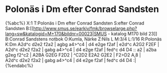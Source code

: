 # Polonäs i Dm efter Conrad Sandsten

{%abc%}
X:1
T:Polonäs i Dm efter Conrad Sandsten
S:efter Conrad Sandsten
B:[[http://www.smus.se/earkiv/fmk/browselarge.php?lang=sw&katalogid=M+170&bildnr=00023|SMUS - katalog M170 bild 23]] 
B:Conrad Sandstens notbok
O:Kumla, Närke
Z:Nils L
M:3/4
L:1/16
R:Polonäs
K:Dm
A2d^c d2e2 f2a2 | agbg a4>^c4 | d4 e2ge f2af | e2d^c A2G2 F2EF | 
A2d^c d2e2 f2a2 | gabg a4>^c4 | d4 e2ge f2af | fed^c d4 D4 ::
a2 | a2ba g2eg f2^c2 | A2BA G2EG F2D2 | ^C2D2 E2A2 G2E2 | F2>D2 A,8 |    
A2d^c d2e2 f2a2 | gabg a4>^c4 | d4 e2ge f2af | fed^c d4 D4 :| 
{%endabc%}
